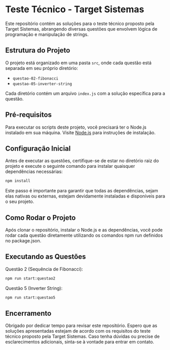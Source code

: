 # Teste Técnico - Target Sistemas

Este repositório contém as soluções para o teste técnico proposto pela Target Sistemas, abrangendo diversas questões que envolvem lógica de programação e manipulação de strings.

## Estrutura do Projeto

O projeto está organizado em uma pasta `src`, onde cada questão está separada em seu próprio diretório:

- `questao-02-fibonacci`
- `questao-05-inverter-string`

Cada diretório contém um arquivo `index.js` com a solução específica para a questão.

## Pré-requisitos

Para executar os scripts deste projeto, você precisará ter o Node.js instalado em sua máquina. Visite [Node.js](https://nodejs.org/) para instruções de instalação.

## Configuração Inicial

Antes de executar as questões, certifique-se de estar no diretório raiz do projeto e execute o seguinte comando para instalar quaisquer dependências necessárias:

```bash
npm install
```

Este passo é importante para garantir que todas as dependências, sejam elas nativas ou externas, estejam devidamente instaladas e disponíveis para o seu projeto.

## Como Rodar o Projeto

Após clonar o repositório, instalar o Node.js e as dependências, você pode rodar cada questão diretamente utilizando os comandos npm run definidos no package.json.

## Executando as Questões

Questão 2 (Sequência de Fibonacci):

```bash
npm run start:questao2
```

Questão 5 (Inverter String):

```bash
npm run start:questao5
```

## Encerramento

Obrigado por dedicar tempo para revisar este repositório. Espero que as soluções apresentadas estejam de acordo com os requisitos do teste técnico proposto pela Target Sistemas. Caso tenha dúvidas ou precise de esclarecimentos adicionais, sinta-se à vontade para entrar em contato.
